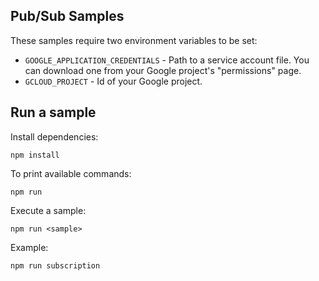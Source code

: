 ## Pub/Sub Samples

These samples require two environment variables to be set:

- `GOOGLE_APPLICATION_CREDENTIALS` - Path to a service account file. You can
download one from your Google project's "permissions" page.
- `GCLOUD_PROJECT` - Id of your Google project.

## Run a sample

Install dependencies:

    npm install

To print available commands:

    npm run

Execute a sample:

    npm run <sample>

Example:

    npm run subscription
